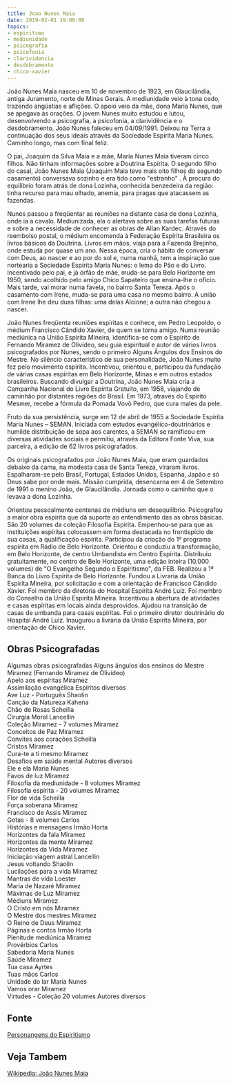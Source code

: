 ```yaml
---
title: Joao Nunes Maia
date: 2019-02-01 19:00:00
topics: 
- espiritsmo
- mediunidade
- psicografia
- psicofonia
- clarividencia
- desdobramento
- chico-xavier
---
```


João Nunes Maia nasceu em 10 de novembro de 1923, em Glaucilândia, antiga Juramento, norte de Minas Gerais. A mediunidade veio à tona cedo, trazendo angústias e aflições. O apoio veio da mãe, dona Maria Nunes, que se apegava às orações. O jovem Nunes muito estudou e lutou, desenvolvendo a psicografia, a psicofonia, a clarividência e o desdobramento.  João Nunes faleceu em 04/09/1991. Deixou na Terra a continuação dos seus ideais através da Sociedade Espírita Maria Nunes. Caminho longo, mas com final feliz.

O pai, Joaquim da Silva Maia e a mãe, Maria Nunes Maia tiveram cinco filhos. Não tinham informações sobre a Doutrina Espírita. O segundo filho do casal, João Nunes Maia (Joaquim Maia teve mais oito filhos do segundo casamento) conversava sozinho e era tido como "estranho" . À procura do equilíbrio foram atrás de dona Lozinha, conhecida benzedeira da região: tinha recurso para mau olhado, anemia, para pragas que atacassem as fazendas.

Nunes passou a freqüentar as reuniões na distante casa de dona Lozinha, onde ia a cavalo. Mediunizada, ela o alertava sobre as suas tarefas futuras e sobre a necessidade de conhecer as obras de Allan Kardec. Através do reembolso postal, o médium encomenda à Federação Espírita Brasileira os livros básicos da Doutrina. Livros em mãos, viaja para a Fazenda Brejinho, onde estuda por quase um ano. Nessa época, cria o hábito de conversar com Deus, ao nascer e ao por do sol e, numa manhã, tem a inspiração que nortearia a Sociedade Espírita Maria Nunes: o lema do Pão e do Livro. Incentivado pelo pai, e já órfão de mãe, muda-se para Belo Horizonte em 1950, sendo acolhido pelo amigo Chico Sapateiro que ensina-lhe o ofício. Mais tarde, vai morar numa favela, no bairro Santa Tereza. Após o casamento com Irene, muda-se para uma casa no mesmo bairro. A união com Irene lhe deu duas filhas: uma delas Alcione; a outra não chegou a nascer.

João Nunes freqüenta reuniões espíritas e conhece, em Pedro Leopoldo, o médium Francisco Cândido Xavier, de quem se torna amigo. Numa reunião mediúnica na União Espírita Mineira, identifica-se com o Espírito de Fernando Miramez de Olivídeo, seu guia espiritual e autor de vários livros psicografados por Nunes, sendo o primeiro Alguns Ângulos dos Ensinos do Mestre. No silêncio característico de sua personalidade, João Nunes muito fez pelo movimento espírita. Incentivou, orientou e, participou da fundação de várias casas espíritas em Belo Horizonte, Minas e em outros estados brasileiros. Buscando divulgar a Doutrina, João Nunes Maia cria a Campanha Nacional do Livro Espírita Gratuito, em 1958, viajando de caminhão por distantes regiões do Brasil. Em 1973, através do Espírito Mesmer, recebe a fórmula da Pomada Vovô Pedro, que cura males da pele.

Fruto da sua persistência, surge em 12 de abril de 1955 a Sociedade Espírita Maria Nunes – SEMAN. Iniciada com estudos evangélico-doutrinários e humilde distribuição de sopa aos carentes, a SEMAN se ramificou em diversas atividades sociais e permitiu, através da Editora Fonte Viva, sua parceira, a edição de 62 livros psicografados.

Os originais psicografados por João Nunes Maia, que eram guardados debaixo da cama, na modesta casa de Santa Tereza, viraram livros. Espalharam-se pelo Brasil, Portugal, Estados Unidos, Espanha, Japão e só Deus sabe por onde mais. Missão cumprida, desencarna em 4 de Setembro de 1991 o menino João, de Glaucilândia. Jornada como o caminho que o levava a dona Lozinha.

Orientou pessoalmente centenas de médiuns em desequilíbrio. Psicografou a maior obra espírita que dá suporte ao entendimento das as obras básicas. São 20 volumes da coleção Filosofia Espírita. Empenhou-se para que as instituições espíritas colocassem em forma destacada no frontispício de sua casas, a qualificação espírita. Participou da criação do 1º programa espírita em Rádio de Belo Horizonte. Orientou e conduziu a transformação, em Belo Horizonte, de centro Umbandista em Centro Espírita. Distribuiu gratuitamente, no centro de Belo Horizonte, uma edição inteira (10.000 volumes) de "O Evangelho Segundo o Espiritismo", da FEB. Realizou a 1ª Banca do Livro Espírita de Belo Horizonte. Fundou a Livraria da União Espírita Mineira, por solicitação e com a orientação de Francisco Cândido Xavier. Foi membro da diretoria do Hospital Espírita André Luiz. Foi membro do Conselho da União Espírita Mineira. Incentivou a abertura de atividades e casas espíritas em locais ainda desprovidos. Ajudou na transição de casas de umbanda para casas espíritas. Foi o primeiro diretor doutrinário do Hospital André Luiz. Inaugurou a livraria da União Espírita Mineira, por orientação de Chico Xavier.

## Obras Psicografadas
 Algumas obras psicografadas
Alguns ângulos dos ensinos do Mestre 	Miramez (Fernando Miramez de Olivídeo)  
Apelo aos espíritas 	Miramez  
Assimilação evangélica 	Espíritos diversos  
Ave Luz - Português 	Shaolin  
Canção da Natureza 	Kahena  
Chão de Rosas 	Scheilla  
Cirurgia Moral 	Lancellin  
Coleção Miramez - 7 volumes 	Miramez  
Conceitos de Paz 	Miramez  
Convites aos corações 	Scheilla  
Cristos 	Miramez  
Cura-te a ti mesmo 	Miramez  
Desafios em saúde mental 	Autores diversos  
Ele e ela 	Maria Nunes  
Favos de luz 	Miramez  
Filosofia da mediunidade - 8 volumes 	Miramez  
Filosofia espírita - 20 volumes 	Miramez  
Flor de vida 	Scheilla  
Força soberana 	Miramez  
Francisco de Assis 	Miramez  
Gotas - 8 volumes 	Carlos  
Histórias e mensagens 	Irmão Horta  
Horizontes da fala 	Miramez  
Horizontes da mente 	Miramez  
Horizontes da Vida 	Miramez  
Iniciação viagem astral 	Lancellin  
Jesus voltando 	Shaolin  
Lucilações para a vida 	Miramez  
Mantras de vida 	Loester  
Maria de Nazaré 	Miramez  
Máximas de Luz 	Miramez  
Médiuns 	Miramez  
O Cristo em nós 	Miramez  
O Mestre dos mestres 	Miramez  
O Reino de Deus 	Miramez  
Páginas e contos 	Irmão Horta  
Plenitude mediúnica 	Miramez  
Provérbios 	Carlos  
Sabedoria 	Maria Nunes  
Saúde 	Miramez  
Tua casa 	Ayrtes  
Tuas mãos 	Carlos  
Unidade do lar 	Maria Nunes  
Vamos orar 	Miramez  
Virtudes - Coleção 20 volumes 	Autores diversos  


## Fonte
[Personangens do Espiritismo](https://personagensdoespiritismo.blogspot.com/2014/02/ermance-dufaux.html)

## Veja Tambem
[Wikipedia: João Nunes Maia](https://pt.wikipedia.org/wiki/Jo%C3%A3o_Nunes_Maia)
